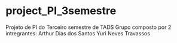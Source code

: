 # project_PI_3semestre
Projeto de PI do Terceiro semestre de TADS
Grupo composto por 2 intregrantes:
Arthur Dias dos Santos
Yuri Neves Travassos
